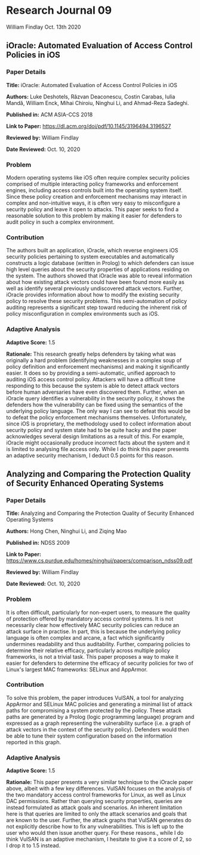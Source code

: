 # Research Journal 09

William Findlay
Oct. 13th 2020

## iOracle: Automated Evaluation of Access Control Policies in iOS

### Paper Details

**Title:** iOracle: Automated Evaluation of Access Control Policies in iOS

**Authors:** Luke Deshotels, Răzvan Deaconescu, Costin Carabas, Iulia Mandă, William Enck, Mihai Chiroiu, Ninghui Li, and Ahmad-Reza Sadeghi.

**Published in:** ACM ASIA-CCS 2018

**Link to Paper:** https://dl.acm.org/doi/pdf/10.1145/3196494.3196527

**Reviewed by:** William Findlay

**Date Reviewed:** Oct. 10, 2020

### Problem

Modern operating systems like iOS often require complex security policies
comprised of multiple interacting policy frameworks and enforcement engines,
including access controls built into the operating system itself. Since these
policy creation and enforcement mechanisms may interact in complex and
non-intuitive ways, it is often very easy to misconfigure a security policy and
leave it open to attacks. This paper seeks to find a reasonable solution to this
problem by making it easier for defenders to audit policy in such a complex
environment.

### Contribution

The authors built an application, iOracle, which reverse engineers iOS security
policies pertaining to system executables and automatically constructs a logic
database (written in Prolog) to which defenders can issue high level queries
about the security properties of applications residing on the system. The
authors showed that iOracle was able to reveal information about how existing
attack vectors could have been found more easily as well as identify several
previously undiscovered attack vectors. Further, iOracle provides information
about how to modify the existing security policy to resolve these security
problems. This semi-automation of policy auditing represents a significant step
toward reducing the inherent risk of policy misconfiguration in complex
environments such as iOS.

### Adaptive Analysis

**Adaptive Score:** 1.5

**Rationale:** This research greatly helps defenders by taking what was
originally a hard problem (identifying weaknesses in a complex soup of policy
definition and enforcement mechanisms) and making it significantly easier. It
does so by providing a semi-automatic, unified approach to auditing iOS access
control policy. Attackers will have a difficult time responding to this because
the system is able to detect attack vectors before human adversaries have even
discovered them. Further, when an iOracle query identifies a vulnerability in
the security policy, it shows the defenders how the vulnerability can be fixed
using the semantics of the underlying policy language. The only way I can see to
defeat this would be to defeat the policy enforcement mechanisms themselves.
Unfortunately, since iOS is proprietary, the methodology used to collect
information about security policy and system state had to be quite hacky and the
paper acknowledges several design limitations as a result of this. For example,
iOracle might occasionally produce incorrect facts about the system and it is
limited to analysing file access only.  While I do think this paper presents an
adaptive security mechanism, I deduct 0.5 points for this reason.



## Analyzing and Comparing the Protection Quality of Security Enhanced Operating Systems

### Paper Details

**Title:** Analyzing and Comparing the Protection Quality of Security Enhanced Operating Systems

**Authors:** Hong Chen, Ninghui Li, and Ziqing Mao

**Published in:** NDSS 2009

**Link to Paper:** https://www.cs.purdue.edu/homes/ninghui/papers/comparison_ndss09.pdf

**Reviewed by:** William Findlay

**Date Reviewed:** Oct. 10, 2020

### Problem

It is often difficult, particularly for non-expert users, to measure the quality
of protection offered by mandatory access control systems. It is not necessarily
clear how effectively MAC security policies can reduce an attack surface in
practise. In part, this is because the underlying policy language is often
complex and arcane, a fact which significantly undermines readability and thus
auditability. Further, comparing policies to determine their relative efficacy,
particularly across multiple policy frameworks, is not a trivial task. This
paper proposes a way to make it easier for defenders to determine the efficacy
of security policies for two of Linux's largest MAC frameworks: SELinux and
AppArmor.

### Contribution

To solve this problem, the paper introduces VulSAN, a tool for analyzing
AppArmor and SELinux MAC policies and generating a minimal list of attack paths
for compromising a system protected by the policy. These attack paths are
generated by a Prolog (logic programming language) program and expressed as
a graph representing the vulnerability surface (i.e. a graph of attack vectors
in the context of the security policy). Defenders would then be able to tune
their system configuration based on the information reported in this graph.

### Adaptive Analysis

**Adaptive Score:** 1.5

**Rationale:** This paper presents a very similar technique to the iOracle paper
above, albeit with a few key differences. VulSAN focuses on the analysis of the
two mandatory access control frameworks for Linux, as well as Linux DAC
permissions. Rather than querying security properties, queries are instead
formulated as attack goals and scenarios. An inherent limitation here is that
queries are limited to only the attack scenarios and goals that are known to the
user. Further, the attack graphs that VulSAN generates do not explicitly
describe how to fix any vulnerabilities. This is left up to the user who would
then issue another query. For these reasons., while I do think VulSAN is an
adaptive mechanism, I hesitate to give it a score of 2, so I drop it to 1.5
instead.
